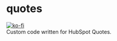 # quotes
[![ko-fi](https://ko-fi.com/img/githubbutton_sm.svg)](https://ko-fi.com/F1F6E91WJ)
</br>
Custom code written for HubSpot Quotes.
